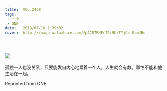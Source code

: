 ```yaml
---
title:	VOL.2468
tags:
 - 一个
 - ONE
date:	2019/07/10 1:39:32
cover:	http://image.wufazhuce.com/Fp4C87RNFrT9i9UzTYjCs-OrmJBu

---
```

![](http://image.wufazhuce.com/Fp4C87RNFrT9i9UzTYjCs-OrmJBu)
---

孤独一人也没关系，只要能发自内心地爱着一个人，人生就会有救。哪怕不能和他生活在一起。
 
Reprinted from ONE
